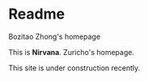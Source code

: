 # Readme

Bozitao Zhong's homepage

This is **Nirvana**. Zuricho's homepage.

This site is under construction recently.